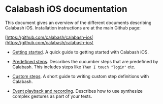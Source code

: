 Calabash iOS documentation
==========================

This document gives an overview of the different documents describing
Calabash iOS.
Installation instructions are at the main Github page:

[https://github.com/calabash/calabash-ios](https://github.com/calabash/calabash-ios)

* [Getting started](getting_started.md). A quick guide to getting
  started with Calabash iOS.

* [Predefined steps](predefined.md). Describes the cucumber steps that are predefined by Calabash.
This includes steps like `Then I touch "login"` etc.

* [Custom steps](custom_steps.md). A short guide to writing custom step definitions with Calabash.

* [Event playback and recording](recording.md). Describes how to use synthesize complex gestures
as part of your tests.
